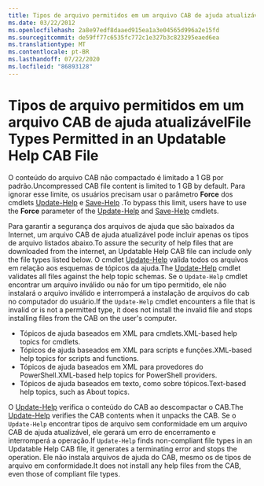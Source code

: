 ```yaml
---
title: Tipos de arquivo permitidos em um arquivo CAB de ajuda atualizável
ms.date: 03/22/2012
ms.openlocfilehash: 2a8e97edf8daaed915ea1a3e04565d996a2e15fd
ms.sourcegitcommit: de59ff77c6535fc772c1e327b3c823295eaed6ea
ms.translationtype: MT
ms.contentlocale: pt-BR
ms.lasthandoff: 07/22/2020
ms.locfileid: "86893128"
---
```

# <a name="file-types-permitted-in-an-updatable-help-cab-file"></a><span data-ttu-id="76d32-102">Tipos de arquivo permitidos em um arquivo CAB de ajuda atualizável</span><span class="sxs-lookup"><span data-stu-id="76d32-102">File Types Permitted in an Updatable Help CAB File</span></span>

<span data-ttu-id="76d32-103">O conteúdo do arquivo CAB não compactado é limitado a 1 GB por padrão.</span><span class="sxs-lookup"><span data-stu-id="76d32-103">Uncompressed CAB file content is limited to 1 GB by default.</span></span> <span data-ttu-id="76d32-104">Para ignorar esse limite, os usuários precisam usar o parâmetro **Force** dos cmdlets [Update-Help](/powershell/module/Microsoft.PowerShell.Core/Update-Help) e [Save-Help](/powershell/module/Microsoft.PowerShell.Core/Save-Help) .</span><span class="sxs-lookup"><span data-stu-id="76d32-104">To bypass this limit, users have to use the **Force** parameter of the [Update-Help](/powershell/module/Microsoft.PowerShell.Core/Update-Help) and [Save-Help](/powershell/module/Microsoft.PowerShell.Core/Save-Help) cmdlets.</span></span>

<span data-ttu-id="76d32-105">Para garantir a segurança dos arquivos de ajuda que são baixados da Internet, um arquivo CAB de ajuda atualizável pode incluir apenas os tipos de arquivo listados abaixo.</span><span class="sxs-lookup"><span data-stu-id="76d32-105">To assure the security of help files that are downloaded from the internet, an Updatable Help CAB file can include only the file types listed below.</span></span> <span data-ttu-id="76d32-106">O cmdlet [Update-Help](/powershell/module/Microsoft.PowerShell.Core/Update-Help) valida todos os arquivos em relação aos esquemas de tópicos da ajuda.</span><span class="sxs-lookup"><span data-stu-id="76d32-106">The [Update-Help](/powershell/module/Microsoft.PowerShell.Core/Update-Help) cmdlet validates all files against the help topic schemas.</span></span> <span data-ttu-id="76d32-107">Se o `Update-Help` cmdlet encontrar um arquivo inválido ou não for um tipo permitido, ele não instalará o arquivo inválido e interromperá a instalação de arquivos do cab no computador do usuário.</span><span class="sxs-lookup"><span data-stu-id="76d32-107">If the `Update-Help` cmdlet encounters a file that is invalid or is not a permitted type, it does not install the invalid file and stops installing files from the CAB on the user's computer.</span></span>

- <span data-ttu-id="76d32-108">Tópicos de ajuda baseados em XML para cmdlets.</span><span class="sxs-lookup"><span data-stu-id="76d32-108">XML-based help topics for cmdlets.</span></span>
- <span data-ttu-id="76d32-109">Tópicos de ajuda baseados em XML para scripts e funções.</span><span class="sxs-lookup"><span data-stu-id="76d32-109">XML-based help topics for scripts and functions.</span></span>
- <span data-ttu-id="76d32-110">Tópicos de ajuda baseados em XML para provedores do PowerShell.</span><span class="sxs-lookup"><span data-stu-id="76d32-110">XML-based help topics for PowerShell providers.</span></span>
- <span data-ttu-id="76d32-111">Tópicos de ajuda baseados em texto, como sobre tópicos.</span><span class="sxs-lookup"><span data-stu-id="76d32-111">Text-based help topics, such as About topics.</span></span>

<span data-ttu-id="76d32-112">O [Update-Help](/powershell/module/Microsoft.PowerShell.Core/Update-Help) verifica o conteúdo do CAB ao descompactar o CAB.</span><span class="sxs-lookup"><span data-stu-id="76d32-112">The [Update-Help](/powershell/module/Microsoft.PowerShell.Core/Update-Help) verifies the CAB contents when it unpacks the CAB.</span></span> <span data-ttu-id="76d32-113">Se o `Update-Help` encontrar tipos de arquivo sem conformidade em um arquivo CAB de ajuda atualizável, ele gerará um erro de encerramento e interromperá a operação.</span><span class="sxs-lookup"><span data-stu-id="76d32-113">If `Update-Help` finds non-compliant file types in an Updatable Help CAB file, it generates a terminating error and stops the operation.</span></span> <span data-ttu-id="76d32-114">Ele não instala arquivos de ajuda do CAB, mesmo os de tipos de arquivo em conformidade.</span><span class="sxs-lookup"><span data-stu-id="76d32-114">It does not install any help files from the CAB, even those of compliant file types.</span></span>
